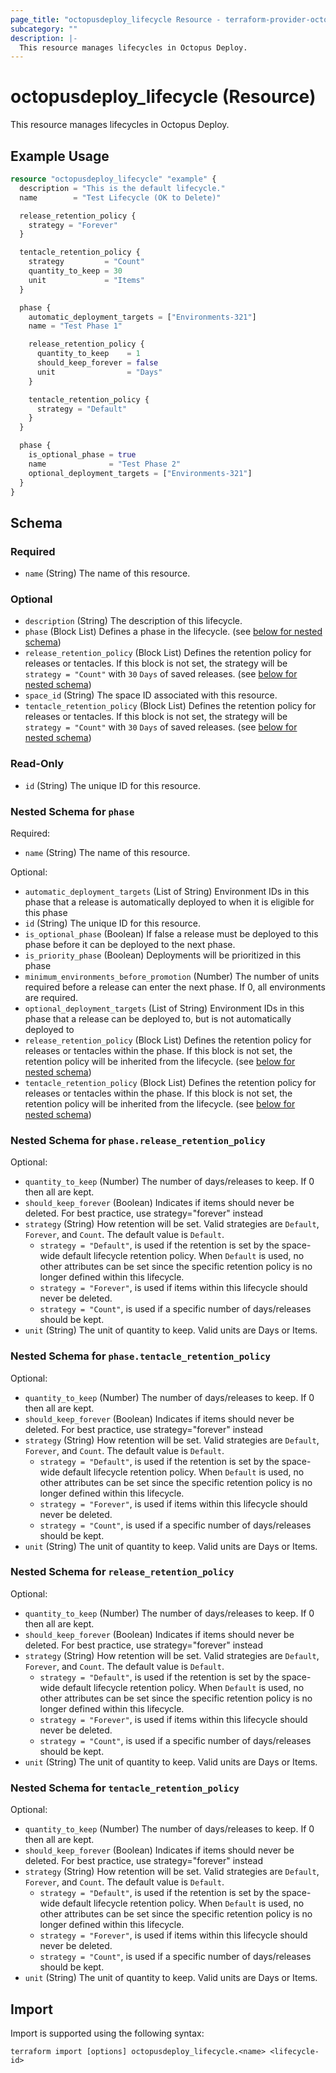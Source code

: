 ```yaml
---
page_title: "octopusdeploy_lifecycle Resource - terraform-provider-octopusdeploy"
subcategory: ""
description: |-
  This resource manages lifecycles in Octopus Deploy.
---
```


# octopusdeploy_lifecycle (Resource)

This resource manages lifecycles in Octopus Deploy.

## Example Usage

```terraform
resource "octopusdeploy_lifecycle" "example" {
  description = "This is the default lifecycle."
  name        = "Test Lifecycle (OK to Delete)"

  release_retention_policy {
    strategy = "Forever"
  }

  tentacle_retention_policy {
    strategy         = "Count"
    quantity_to_keep = 30
    unit             = "Items"
  }

  phase {
    automatic_deployment_targets = ["Environments-321"]
    name = "Test Phase 1"

    release_retention_policy {
      quantity_to_keep    = 1
      should_keep_forever = false
      unit                = "Days"
    }

    tentacle_retention_policy {
      strategy = "Default"
    }
  }

  phase {
    is_optional_phase = true
    name              = "Test Phase 2"
    optional_deployment_targets = ["Environments-321"]
  }
}
```

<!-- schema generated by tfplugindocs -->
## Schema

### Required

- `name` (String) The name of this resource.

### Optional

- `description` (String) The description of this lifecycle.
- `phase` (Block List) Defines a phase in the lifecycle. (see [below for nested schema](#nestedblock--phase))
- `release_retention_policy` (Block List) Defines the retention policy for releases or tentacles. 
 If this block is not set, the strategy will be` strategy = "Count"` with `30` `Days` of saved releases. (see [below for nested schema](#nestedblock--release_retention_policy))
- `space_id` (String) The space ID associated with this resource.
- `tentacle_retention_policy` (Block List) Defines the retention policy for releases or tentacles. 
 If this block is not set, the strategy will be` strategy = "Count"` with `30` `Days` of saved releases. (see [below for nested schema](#nestedblock--tentacle_retention_policy))

### Read-Only

- `id` (String) The unique ID for this resource.

<a id="nestedblock--phase"></a>
### Nested Schema for `phase`

Required:

- `name` (String) The name of this resource.

Optional:

- `automatic_deployment_targets` (List of String) Environment IDs in this phase that a release is automatically deployed to when it is eligible for this phase
- `id` (String) The unique ID for this resource.
- `is_optional_phase` (Boolean) If false a release must be deployed to this phase before it can be deployed to the next phase.
- `is_priority_phase` (Boolean) Deployments will be prioritized in this phase
- `minimum_environments_before_promotion` (Number) The number of units required before a release can enter the next phase. If 0, all environments are required.
- `optional_deployment_targets` (List of String) Environment IDs in this phase that a release can be deployed to, but is not automatically deployed to
- `release_retention_policy` (Block List) Defines the retention policy for releases or tentacles within the phase. 
 If this block is not set, the retention policy will be inherited from the lifecycle. (see [below for nested schema](#nestedblock--phase--release_retention_policy))
- `tentacle_retention_policy` (Block List) Defines the retention policy for releases or tentacles within the phase. 
 If this block is not set, the retention policy will be inherited from the lifecycle. (see [below for nested schema](#nestedblock--phase--tentacle_retention_policy))

<a id="nestedblock--phase--release_retention_policy"></a>
### Nested Schema for `phase.release_retention_policy`

Optional:

- `quantity_to_keep` (Number) The number of days/releases to keep. If 0 then all are kept.
- `should_keep_forever` (Boolean) Indicates if items should never be deleted. For best practice, use strategy="forever" instead
- `strategy` (String) How retention will be set. Valid strategies are `Default`, `Forever`, and `Count`. The default value is `Default`.
  - `strategy = "Default"`, is used if the retention is set by the space-wide default lifecycle retention policy. When `Default` is used, no other attributes can be set since the specific retention policy is no longer defined within this lifecycle.
  - `strategy = "Forever"`, is used if items within this lifecycle should never be deleted.
  - `strategy = "Count"`, is used if a specific number of days/releases should be kept.
- `unit` (String) The unit of quantity to keep. Valid units are Days or Items.


<a id="nestedblock--phase--tentacle_retention_policy"></a>
### Nested Schema for `phase.tentacle_retention_policy`

Optional:

- `quantity_to_keep` (Number) The number of days/releases to keep. If 0 then all are kept.
- `should_keep_forever` (Boolean) Indicates if items should never be deleted. For best practice, use strategy="forever" instead
- `strategy` (String) How retention will be set. Valid strategies are `Default`, `Forever`, and `Count`. The default value is `Default`.
  - `strategy = "Default"`, is used if the retention is set by the space-wide default lifecycle retention policy. When `Default` is used, no other attributes can be set since the specific retention policy is no longer defined within this lifecycle.
  - `strategy = "Forever"`, is used if items within this lifecycle should never be deleted.
  - `strategy = "Count"`, is used if a specific number of days/releases should be kept.
- `unit` (String) The unit of quantity to keep. Valid units are Days or Items.



<a id="nestedblock--release_retention_policy"></a>
### Nested Schema for `release_retention_policy`

Optional:

- `quantity_to_keep` (Number) The number of days/releases to keep. If 0 then all are kept.
- `should_keep_forever` (Boolean) Indicates if items should never be deleted. For best practice, use strategy="forever" instead
- `strategy` (String) How retention will be set. Valid strategies are `Default`, `Forever`, and `Count`. The default value is `Default`.
  - `strategy = "Default"`, is used if the retention is set by the space-wide default lifecycle retention policy. When `Default` is used, no other attributes can be set since the specific retention policy is no longer defined within this lifecycle.
  - `strategy = "Forever"`, is used if items within this lifecycle should never be deleted.
  - `strategy = "Count"`, is used if a specific number of days/releases should be kept.
- `unit` (String) The unit of quantity to keep. Valid units are Days or Items.


<a id="nestedblock--tentacle_retention_policy"></a>
### Nested Schema for `tentacle_retention_policy`

Optional:

- `quantity_to_keep` (Number) The number of days/releases to keep. If 0 then all are kept.
- `should_keep_forever` (Boolean) Indicates if items should never be deleted. For best practice, use strategy="forever" instead
- `strategy` (String) How retention will be set. Valid strategies are `Default`, `Forever`, and `Count`. The default value is `Default`.
  - `strategy = "Default"`, is used if the retention is set by the space-wide default lifecycle retention policy. When `Default` is used, no other attributes can be set since the specific retention policy is no longer defined within this lifecycle.
  - `strategy = "Forever"`, is used if items within this lifecycle should never be deleted.
  - `strategy = "Count"`, is used if a specific number of days/releases should be kept.
- `unit` (String) The unit of quantity to keep. Valid units are Days or Items.

## Import

Import is supported using the following syntax:

```shell
terraform import [options] octopusdeploy_lifecycle.<name> <lifecycle-id>
```
